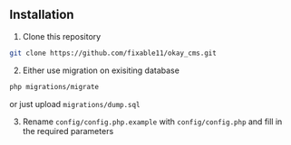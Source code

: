## Installation

1. Clone this repository

```bash
git clone https://github.com/fixable11/okay_cms.git
```

2. Either use migration on exisiting database
```bash
php migrations/migrate
```
 or just upload `migrations/dump.sql`

3. Rename `config/config.php.example` with `config/config.php` and fill in the required parameters

